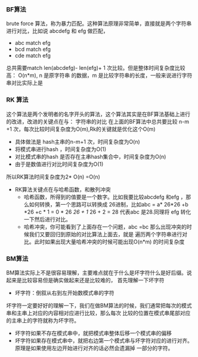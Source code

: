 ### BF算法
brute force 算法，称为暴力匹配。这种算法原理非常简单，直接就是两个字符串进行对比，比如说
abcdefg 和 efg 做匹配，
- abc match efg
- bcd match efg
- cde match efg 

总共需要match len(abcdefg)- len(efg)+ 1 次比较。但是整体时间复杂度比较高： O(n*m), n 是原字符串
的数据，m 是比较字符串的长度，一般来说进行字符串对比实际上是


### RK 算法
这个算法是两个发明者的名字开头的算法，这个算法其实是在BF算法基础上进行的改进，改进的关键点在与： 字符串的对比
在上面的BF算法中总共要比较 n-m +1 次，每次比较时间复杂度为O(m),Rk的关键就是优化这个O(m)

- 具体做法是 hash主串的n-m+1 次，时间复杂度为O(n)
- 将模式串进行hash ，时间复杂度为O(1)
- 对比模式串的hash 是否存在主串hash集合中，时间复杂度为O(n)
- 由于是数值进行对比时间复杂度为O(1)

所以RK算法时间复杂度为2* O(n) =O(n)

- RK算法关键点在与哈希函数，和散列冲突
    - 哈希函数，所得到的值要是一个数字。比如我要比较abcdefg 和efg ，那么如何转换，第一个思路可以转换成
    26进制，比如abc = a* 26*26 +b *26 +c * 1 = 0 * 26 *26 + 1* 26 + 2 = 28 代表abc 是28.同理将
    efg 转化一下然后进行对比。
    - 哈希冲突，你可能看到了上面存在一个问题，abc =bc 那么出现冲突的时候我们又要回归到原始的对比算法上面去，就是
    遍历两个字符串进行对比。此时如果出现大量哈希冲突的时候可能出现O(n*m) 的时间复杂度
    
    
    
 ### BM算法
 BM算法实际上不是很容易理解，主要难点就在于什么是坏字符什么是好后缀。说起来是比较容易但是确实做起来还是比较难的，
 首先理解一下坏字符
 - 坏字符：倒叙从右到左开始数模式串的字符

 坏字符一定要好好的理解一下，我们在做BM算法的时候，我们通常把每次的模式串和主串上对应的内容相对应进行比较，那么每次
 比较的位置在模式串尾部对应的主串上的字符就称为坏字符。
 
 - 坏字符如果不存在模式串中，就把模式串整体后移一个模式串的偏移
 - 坏字符如果存在模式串中，就把右边第一个模式串与坏字符对应的进行对齐。原理是如果使用左边开始进行对齐的话必然会遗漏掉
 一部分的字符。
 
